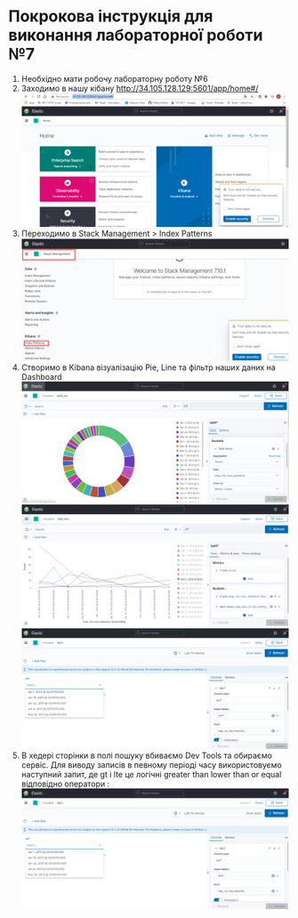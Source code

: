 # Покрокова інструкція для виконання лабораторної роботи №7

1. Необхідно мати робочу лабораторну роботу №6
2. Заходимо в нашу кібану http://34.105.128.129:5601/app/home#/
![alt text](https://github.com/MaksymSahan/noSQL/blob/main/lab7/screens/Screenshot_1.png)
3. Переходимо в Stack Management > Index Patterns
![alt text](https://github.com/MaksymSahan/noSQL/blob/main/lab7/screens/Screenshot_2.png)
4. Створимо в Kibana візуалізацію Pie, Line та фільтр наших даних на Dashboard
![alt text](https://github.com/MaksymSahan/noSQL/blob/main/lab7/screens/Screenshot_3.png)
![alt text](https://github.com/MaksymSahan/noSQL/blob/main/lab7/screens/Screenshot_4.png)
![alt text](https://github.com/MaksymSahan/noSQL/blob/main/lab7/screens/Screenshot_5.png)
5. В хедері сторінки в полі пошуку вбиваємо Dev Tools та обираємо сервіс. Для виводу записів в певному періоді часу використовуємо наступний запит, де gt i lte це логічні greater than lower than or equal відповідно оператори :
![alt text](https://github.com/MaksymSahan/noSQL/blob/main/lab7/screens/Screenshot_5.png)

